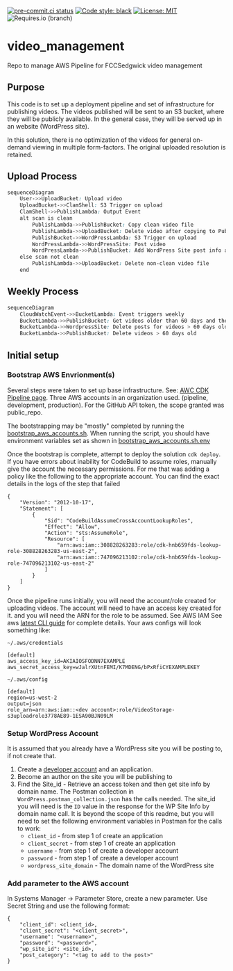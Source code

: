 [![pre-commit.ci status](https://results.pre-commit.ci/badge/github/fccsedgwick/video_management/main.svg)](https://results.pre-commit.ci/latest/github/__user__/__project__/__branch__)
[![Code style: black](https://img.shields.io/badge/code%20style-black-000000.svg)](https://github.com/psf/black)
[![License: MIT](https://img.shields.io/badge/License-MIT-yellow.svg)](https://opensource.org/licenses/MIT)
![Requires.io (branch)](https://img.shields.io/requires/github/__user__/__project__/__branch__)

# video_management

Repo to manage AWS Pipeline for FCCSedgwick video management

## Purpose

This code is to set up a deployment pipeline and set of infrastructure for publishing
videos. The videos published will be sent to an S3 bucket, where they will be publicly
available. In the general case, they will be served up in an website (WordPress site).

In this solution, there is no optimization of the videos for general on-demand viewing
in multiple form-factors. The original uploaded resolution is retained.

## Upload Process

```mermaid.css
sequenceDiagram
    User->>UploadBucket: Upload video
    UploadBucket->>ClamShell: S3 Trigger on upload
    ClamShell->>PublishLambda: Output Event
    alt scan is clean
        PublishLambda->>PublishBucket: Copy clean video file
        PublishLambda->>UploadBucket: Delete video after copying to PublishBucket
        PublishBucket->>WordPressLambda: S3 Trigger on upload
        WordPressLambda->>WordPressSite: Post video
        WordPressLambda->>PublishBucket: Add WordPress Site post info as metadata on video
    else scan not clean
        PublishLambda->>UploadBucket: Delete non-clean video file
    end
```

## Weekly Process
```mermaid.css
sequenceDiagram
    CloudWatchEvent->>BucketLambda: Event triggers weekly
    BucketLambda->>PublishBucket: Get videos older than 60 days and their WordPress Site post metadata
    BucketLambda->>WordpressSite: Delete posts for videos > 60 days old
    BucketLambda->>PublishBucket: Delete videos > 60 days old
```

## Initial setup

### Bootstrap AWS Envrionment(s)

Several steps were taken to set up base infrastructure. See:
[AWC CDK Pipeline page](https://docs.aws.amazon.com/cdk/v2/guide/cdk_pipeline.html).
Three AWS accounts in an organization used. (pipeline, development, production). For
the GitHub API token, the scope granted was public_repo.

The bootstrapping may be "mostly" completed by running the
[bootstrap_aws_accounts.sh](bootstrap_aws_accounts.sh). When running the script, you
should have environment variables set as shown in
[bootstrap_aws_accounts.sh.env](bootstrap_aws_accounts.sh.env)

Once the bootstrap is complete, attempt to deploy the solution `cdk deploy`. If you
have errors about inability for CodeBuild to assume roles, manually give the account
the necessary permissions. For me that was adding a policy like the following to the
appropriate account. You can find the exact details in the logs of the step that failed
```
{
    "Version": "2012-10-17",
    "Statement": [
        {
            "Sid": "CodeBuildAssumeCrossAccountLookupRoles",
            "Effect": "Allow",
            "Action": "sts:AssumeRole",
            "Resource": [
                "arn:aws:iam::308828263283:role/cdk-hnb659fds-lookup-role-308828263283-us-east-2",
                "arn:aws:iam::747096213102:role/cdk-hnb659fds-lookup-role-747096213102-us-east-2"
            ]
        }
    ]
}
```

Once the pipeline runs initially, you will need the account/role created for uploading
videos. The account will need to have an access key created for it. and you will need
the ARN for the role to be assumed. See AWS IAM
See aws [latest CLI guide](https://docs.aws.amazon.com/cli/latest/userguide/cli-configure-files.html)
for complete details. Your aws configs will look something like:

`~/.aws/credentials`
```
[default]
aws_access_key_id=AKIAIOSFODNN7EXAMPLE
aws_secret_access_key=wJalrXUtnFEMI/K7MDENG/bPxRfiCYEXAMPLEKEY
```
`~/.aws/config`
```
[default]
region=us-west-2
output=json
role_arn=arn:aws:iam::<dev account>:role/VideoStorage-s3uploadrole3778AE89-1ESA90BJN09LM
```

### Setup WordPress Account

It is assumed that you already have a WordPress site you will be posting to, if not create that.

1. Create a [developer account](https://developer.wordpress.com/apps) and an application.
2. Become an author on the site you will be publishing to
3. Find the Site_id - Retrieve an access token and then get site info by domain name. The Postman collection in
   `WordPress.postman_collection.json` has the calls needed. The site_id you will need is the `ID` value in the
   response for the WP Site Info by domain name call. It is beyond the scope of this readme, but you will
   need to set the following environment variables in Postman for the calls to work:
   * `client_id` - from step 1 of create an application
   * `client_secret` - from step 1 of create an application
   * `username` - from step 1 of create a developer account
   * `password` - from step 1 of create a developer account
   * `wordpress_site_domain` - The domain name of the WordPress site

### Add parameter to the AWS account

In Systems Manager -> Parameter Store, create a new parameter. Use Secret String and use the following format:
```
{
    "client_id": <client_id>,
    "client_secret": "<client_secret>",
    "username": "<username>",
    "password": "<password>",
    "wp_site_id": <site_id>,
    "post_category": "<tag to add to the post>"
}
```
